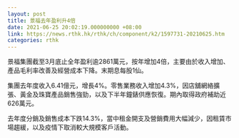 ```yaml
---
layout: post
title: 景福去年盈利升4倍
date: 2021-06-25 20:02:19.000000000 +08:00
link: https://news.rthk.hk/rthk/ch/component/k2/1597731-20210625.htm
categories: rthk
---
```


景福集團截至3月底止全年盈利逾2861萬元，按年增加4倍，主要由於收入增加、產品毛利率改善及經營成本下降。末期息每股1仙。

集團去年度收入6.41億元，增長4%。零售業務收入增加4.3%，因店舖網絡擴張、黃金及珠寶產品銷售強勁，以及下半年鐘錶供應恢復。期內取得政府補助近626萬元。

去年度分銷及銷售成本下跌14.3%，當中租金開支及營銷費用大幅減少，因租賃市場趨緩，以及疫情下取消較大規模客戶活動。
